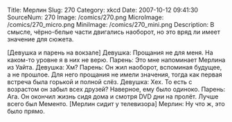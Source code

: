 Title: Мерлин 
Slug: 270 
Category: xkcd 
Date: 2007-10-12 09:41:30 
SourceNum: 270 
Image: /comics/270.png 
MicroImage: /comics/270_micro.png 
MiniImage: /comics/270_mini.png 
Description: В смысле, чёрно-белые части двигались наоборот, но это вряд ли имеет значение для сюжета. 

[Девушка и парень на вокзале]
Девушка: Прощания не для меня. На каком-то уровне я в них не верю.
Парень: Это мне напоминает Мерлина из Уайта.
Девушка: Хм?
Парень: Он жил наоборот, вспоминая будущее, а не прошлое. Для него прощания не имели значения, тогда как первая встреча была горькой и полной слёз.
Девушка: Хех. То есть с возрастом он забыл всех друзей? Наверное, ему было одиноко.
Парень: Ага. Он окончил жизнь сидя дома и смотря DVD дни на пролёт. Лучше всего был Мементо.
[Мерлин сидит у телевизора]
Мерлин: Ну что ж, это было прямо.